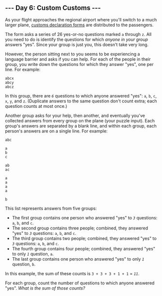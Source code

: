 ## \-\-- Day 6: Custom Customs \-\--

As your flight approaches the regional airport where you\'ll switch to a
much larger plane, [customs declaration
forms](https://en.wikipedia.org/wiki/Customs_declaration) are
distributed to the passengers.

The form asks a series of 26 yes-or-no questions marked `a` through `z`.
All you need to do is identify the questions for which *anyone in your
group* answers \"yes\". Since your group is just you, this doesn\'t take
very long.

However, the person sitting next to you seems to be experiencing a
language barrier and asks if you can help. For each of the people in
their group, you write down the questions for which they answer \"yes\",
one per line. For example:

    abcx
    abcy
    abcz

In this group, there are *`6`* questions to which anyone answered
\"yes\": `a`, `b`, `c`, `x`, `y`, and `z`. (Duplicate answers to the
same question don\'t count extra; each question counts at most once.)

Another group asks for your help, then another, and eventually you\'ve
collected answers from every group on the plane (your puzzle input).
Each group\'s answers are separated by a blank line, and within each
group, each person\'s answers are on a single line. For example:

    abc

    a
    b
    c

    ab
    ac

    a
    a
    a
    a

    b

This list represents answers from five groups:

-   The first group contains one person who answered \"yes\" to *`3`*
    questions: `a`, `b`, and `c`.
-   The second group contains three people; combined, they answered
    \"yes\" to *`3`* questions: `a`, `b`, and `c`.
-   The third group contains two people; combined, they answered \"yes\"
    to *`3`* questions: `a`, `b`, and `c`.
-   The fourth group contains four people; combined, they answered
    \"yes\" to only *`1`* question, `a`.
-   The last group contains one person who answered \"yes\" to only
    *`1`* question, `b`.

In this example, the sum of these counts is `3 + 3 + 3 + 1 + 1` =
*`11`*.

For each group, count the number of questions to which anyone answered
\"yes\". *What is the sum of those counts?*
